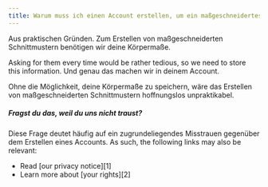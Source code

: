 ```yaml
---
title: Warum muss ich einen Account erstellen, um ein maßgeschneidertes Schnittmuster herunterladen zu können?
---
```


Aus praktischen Gründen. Zum Erstellen von maßgeschneiderten Schnittmustern benötigen wir deine Körpermaße.

Asking for them every time would be rather tedious, so we need to store this information. Und genau das machen wir in deinem Account.

Ohne die Möglichkeit, deine Körpermaße zu speichern, wäre das Erstellen von maßgeschneiderten Schnittmustern hoffnungslos unpraktikabel.

<Note>

##### Fragst du das, weil du uns nicht traust?

Diese Frage deutet häufig auf ein zugrundeliegendes Misstrauen gegenüber dem Erstellen eines Accounts. As such, the following links may also be relevant:

-   Read [our privacy notice][1]
-   Learn more about [your rights][2]

</Note>
